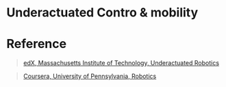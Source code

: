 # Underactuated Contro & mobility



# Reference
> [edX, Massachusetts Institute of Technology, Underactuated Robotics](https://www.edx.org/course/underactuated-robotics-mitx-6-832x-0)

> [Coursera, University of Pennsylvania, Robotics](https://www.coursera.org/specializations/robotics#about)
